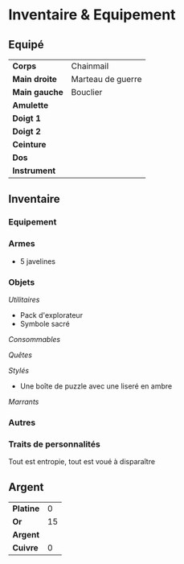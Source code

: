 # Inventaire & Equipement

## Equipé
|||
|-|-|
|**Corps**|Chainmail|
|**Main droite**|Marteau de guerre|
|**Main gauche**|Bouclier|
|**Amulette**||
|**Doigt 1**||
|**Doigt 2**||
|**Ceinture**||
|**Dos**||
|**Instrument**||
## Inventaire

### Equipement

### Armes
* 5 javelines

### Objets
*Utilitaires*
* Pack d'explorateur
* Symbole sacré

*Consommables*

*Quêtes*

*Stylés*
* Une boîte de puzzle avec une liseré en ambre

*Marrants*

### Autres

### Traits de personnalités
Tout est entropie, tout est voué à disparaître

## Argent
| | |
|-|-|
|**Platine**|0|
|**Or**|15|
|**Argent**||
|**Cuivre**|0|
